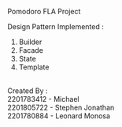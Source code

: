 Pomodoro FLA Project

Design Pattern Implemented :
1. Builder
2. Facade
3. State
4. Template

<br>Created By :
<br>2201783412 - Michael 
<br>2201805722 - Stephen Jonathan
<br>2201780884 - Leonard Monosa
